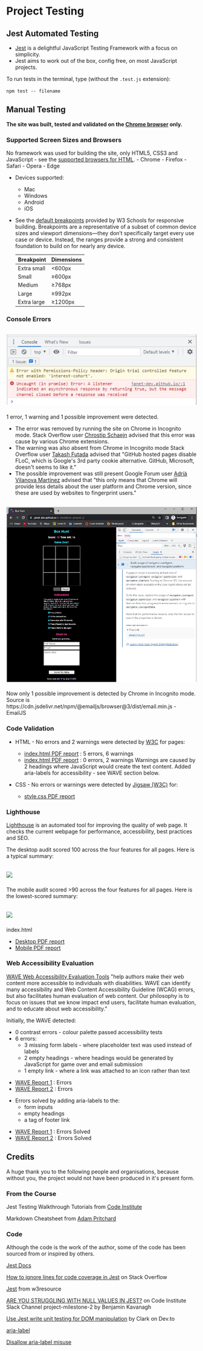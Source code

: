 # Project Testing

## Jest Automated Testing
- [Jest](https://jestjs.io/) is a delightful JavaScript Testing Framework with a focus on simplicity. 
- Jest aims to work out of the box, config free, on most JavaScript projects.

To run tests in the terminal, type (without the `.test.js` extension):

`npm test -- filename`

## Manual Testing

**The site was built, tested and validated on the [Chrome browser](docs/pictures/chrome.jpg) only.**

### Supported Screen Sizes and Browsers

No framework was used for building the site, only HTML5, CSS3 and JavaScript - see the [supported browsers for HTML](https://www.w3schools.com/tags/ref_html_browsersupport.asp).
    - Chrome
    - Firefox
    - Safari
    - Opera
    - Edge

* Devices supported:
    - Mac
    - Windows
    - Android
    - iOS

* See the [default breakpoints](https://www.w3schools.com/howto/howto_css_media_query_breakpoints.asp) provided by W3 Schools for responsive building. Breakpoints are a representative of a subset of common device sizes and viewport dimensions—they don’t specifically target every use case or device. Instead, the ranges provide a strong and consistent foundation to build on for nearly any device. 

    | Breakpoint               | Dimensions |
    | ------------------------ | ---------- |
    | Extra small              | <600px     |
    | Small                    | ≥600px     |
    | Medium                   | ≥768px     |
    | Large                    | ≥992px     |
    | Extra large              | ≥1200px    |

### Console Errors
<h2 align="center"><img src="docs/testing/console/console.jpg"></h2>
1 error, 1 warning and 1 possible improvement were detected.

* The error was removed by running the site on Chrome in Incognito mode.
Stack Overflow user [Chrostip Schaejn](https://stackoverflow.com/questions/72494154/a-listener-indicated-an-asynchronous-response-by-returning-true-but-the-messag) advised that this error was cause by various Chrome extensions.
* The warning was also absent from Chrome in Incognito mode
Stack Overflow user [Takash Futada](https://stackoverflow.com/questions/69619035/error-with-permissions-policy-header-unrecognized-feature-interest-cohort) advised that "GitHub hosted pages disable FLoC, which is Google's 3rd party cookie alternative. GitHub, Microsoft, doesn't seems to like it."
* The possible improvement was still present
Google Forum user [Adrià Vilanova Martínez](https://support.google.com/chrome/thread/137261347/audit-usage-of-navigator-useragent-navigator-appversion-and-navigator-platform?hl=en) advised that "this only means that Chrome will provide less details about the user platform and Chrome version, since these are used by websites to fingerprint users."

<h2 align="center"><img src="docs/testing/console/incognito.jpg"></h2>
Now only 1 possible improvement is detected by Chrome in Incognito mode. Source is https://cdn.jsdelivr.net/npm/@emailjs/browser@3/dist/email.min.js - EmailJS

### Code Validation
* HTML - No errors and 2 warnings were detected by [W3C](https://validator.w3.org/#validate_by_input) for pages:
    - [index.html PDF report](docs/testing/w3c-validation/html-errors.pdf) : 5 errors, 6 warnings
    - [index.html PDF report](docs/testing/w3c-validation/html-errors-solved.pdf) : 0 errors, 2 warnings
    Warnings are caused by 2 headings where JavaScript would create the text content. Added aria-labels for accessibility - see WAVE section below.

* CSS - No errors or warnings were detected by [Jigsaw (W3C)](https://jigsaw.w3.org/css-validator/#validate_by_input) for:
    - [style.css PDF report](docs/testing/w3c-validation/w3c-css.pdf)

### Lighthouse
[Lighthouse](https://developer.chrome.com/docs/lighthouse/overview/) is an automated tool for improving the quality of web page. It checks the current webpage for performance, accessibility, best practices and SEO. 

The desktop audit scored 100 across the four features for all pages. Here is a typical summary:
<h2 align="left"><img src="docs/pictures/courses-summary-desktop.jpg"></h2>

The mobile audit scored >90 across the four features for all pages. Here is the lowest-scored summary:
<h2 align="left"><img src="docs/pictures/courses-summary-mobile.jpg"></h2>

index.html

- [Desktop PDF report](docs/testing/lighthouse-reports/lighthouse-index-desktop-2.pdf)
- [Mobile PDF report](docs/testing/lighthouse-reports/lighthouse-index-mobile-2.pdf)

### Web Accessibility Evaluation
[WAVE Web Accessibility Evaluation Tools](https://wave.webaim.org/) "help authors make their web content more accessible to individuals with disabilities. WAVE can identify many accessibility and Web Content Accessibility Guideline (WCAG) errors, but also facilitates human evaluation of web content. Our philosophy is to focus on issues that we know impact end users, facilitate human evaluation, and to educate about web accessibility."

Initially, the WAVE detected:
* 0 contrast errors - colour palette passed accessibility tests
* 6 errors:
    - 3 missing form labels - where placeholder text was used instead of labels
    - 2 empty headings - where headings would be generated by JavaScript for game over and email submission
    - 1 empty link - where a link was attached to an icon rather than text
+ [WAVE Report 1](docs/testing/wave/wave1-errors.jpg) : Errors
+ [WAVE Report 2](docs/testing/wave/wave2-errors.jpg) : Errors

* Errors solved by adding aria-labels to the: 
    - form inputs
    - empty headings
    - a tag of footer link
+ [WAVE Report 1](docs/testing/wave/wave1-solved.jpg) : Errors Solved
+ [WAVE Report 2](docs/testing/wave/wave2-solved.jpg) : Errors Solved

## Credits

A huge thank you to the following people and organisations, because without you, the project would not have been produced in it's present form.

### From the Course

Jest Testing Walkthrough Tutorials from [Code Institute](https://github.com/Code-Institute-Solutions/Jest_Testing_Part2/blob/main/09_Final_Codealong_2/scripts/tests/game.test.js)

Markdown Cheatsheet from [Adam Pritchard](https://github.com/adam-p/markdown-here/wiki/Markdown-Cheatsheet#html)

### Code
Although the code is the work of the author, some of the code has been sourced from or inspired by others.

[Jest Docs](https://jestjs.io/docs/getting-started)

[How to ignore lines for code coverage in Jest](https://stackoverflow.com/questions/38740165/how-to-ignore-lines-for-code-coverage-in-jest) on Stack Overflow

[Jest](https://www.w3resource.com/jest/introduction.php) from w3resource

[ARE YOU STRUGGLING WITH NULL VALUES IN JEST?](https://code-institute-room.slack.com/archives/C7HD37Q1F/p1650618994260909) on Code Institute Slack Channel project-milestone-2 by Benjamin Kavanagh

[Use Jest write unit testing for DOM manipulation](https://dev.to/ms314006/use-jest-write-unit-testing-for-dom-manipulation-3n6c) by Clark on Dev.to

[aria-label](https://developer.mozilla.org/en-US/docs/Web/Accessibility/ARIA/Attributes/aria-label)

[Disallow aria-label misuse](https://html-validate.org/rules/aria-label-misuse.html)